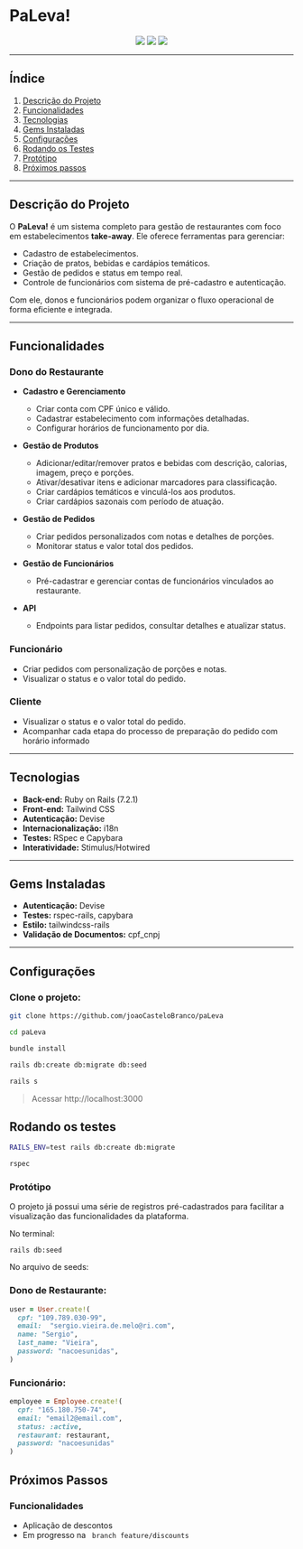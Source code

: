 # **PaLeva!**

<p align="center">
  <img src="https://img.shields.io/static/v1?label=Ruby%20ON%20RAILS&message=7.2.1&color=red&style=for-the-badge&logo=Ruby">
  <img src="https://img.shields.io/static/v1?label=Ruby&message=3.1&color=red&style=for-the-badge&logo=Ruby">
  <img src="https://img.shields.io/static/v1?label=Tailwind&message=3.4&color=blue&style=for-the-badge&logo=TailwindCSS">
</p>

---

## **Índice**
1. [Descrição do Projeto](#descrição-do-projeto)
2. [Funcionalidades](#funcionalidades)
3. [Tecnologias](#tecnologias)
4. [Gems Instaladas](#gems-instaladas)
5. [Configurações](#configurações)
6. [Rodando os Testes](#rodando-os-testes)
7. [Protótipo](#protótipo)
8. [Próximos passos](#próximos-passos)

---

## **Descrição do Projeto**
O **PaLeva!** é um sistema completo para gestão de restaurantes com foco em estabelecimentos **take-away**. Ele oferece ferramentas para gerenciar:
- Cadastro de estabelecimentos.
- Criação de pratos, bebidas e cardápios temáticos.
- Gestão de pedidos e status em tempo real.
- Controle de funcionários com sistema de pré-cadastro e autenticação.

Com ele, donos e funcionários podem organizar o fluxo operacional de forma eficiente e integrada.

---

## **Funcionalidades**

### **Dono do Restaurante**
- **Cadastro e Gerenciamento**
  - Criar conta com CPF único e válido.
  - Cadastrar estabelecimento com informações detalhadas.
  - Configurar horários de funcionamento por dia.
  
- **Gestão de Produtos**
  - Adicionar/editar/remover pratos e bebidas com descrição, calorias, imagem, preço e porções.
  - Ativar/desativar itens e adicionar marcadores para classificação.
  - Criar cardápios temáticos e vinculá-los aos produtos.
  - Criar cardápios sazonais com período de atuação.

- **Gestão de Pedidos**
  - Criar pedidos personalizados com notas e detalhes de porções.
  - Monitorar status e valor total dos pedidos.

- **Gestão de Funcionários**
  - Pré-cadastrar e gerenciar contas de funcionários vinculados ao restaurante.

- **API**
  - Endpoints para listar pedidos, consultar detalhes e atualizar status.

### **Funcionário**
  - Criar pedidos com personalização de porções e notas.
  - Visualizar o status e o valor total do pedido.

### **Cliente**
  - Visualizar o status e o valor total do pedido.
  - Acompanhar cada etapa do processo de preparação do pedido com horário informado

---

## **Tecnologias**
- **Back-end:** Ruby on Rails (7.2.1)
- **Front-end:** Tailwind CSS
- **Autenticação:** Devise
- **Internacionalização:** i18n
- **Testes:** RSpec e Capybara
- **Interatividade:** Stimulus/Hotwired

---

## **Gems Instaladas**
- **Autenticação:** Devise
- **Testes:** rspec-rails, capybara
- **Estilo:** tailwindcss-rails
- **Validação de Documentos:** cpf_cnpj

---

## **Configurações**

### Clone o projeto:

```bash
git clone https://github.com/joaoCasteloBranco/paLeva
````

````bash
cd paLeva
````

````bash
bundle install
````

````bash
rails db:create db:migrate db:seed
````

```bash
rails s
```

> Acessar http://localhost:3000 

## Rodando os testes 

```bash
RAILS_ENV=test rails db:create db:migrate
```

```bash
rspec 
```

### Protótipo

O projeto já possui uma série de registros pré-cadastrados para facilitar a visualização das funcionalidades da plataforma.

No terminal:

````
rails db:seed
````

No arquivo de seeds:

### Dono de Restaurante:
```ruby 
user = User.create!(
  cpf: "109.789.030-99",
  email:  "sergio.vieira.de.melo@ri.com",
  name: "Sergio",
  last_name: "Vieira",
  password: "nacoesunidas",
)
```

### Funcionário:
```ruby 
employee = Employee.create!(
  cpf: "165.180.750-74",
  email: "email2@email.com",
  status: :active,
  restaurant: restaurant,
  password: "nacoesunidas"
)
```

## Próximos Passos

### Funcionalidades

- Aplicação de descontos
- Em progresso na <code> branch feature/discounts </code>  
